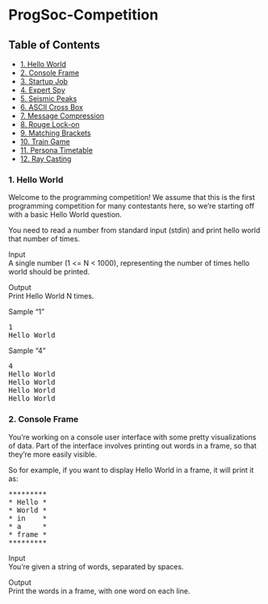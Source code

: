 ProgSoc-Competition
=====

## Table of Contents

- [1. Hello World](https://github.com/AchillesReaper/ProgSoc-Competition#1-Hello-World)
- [2. Console Frame](https://github.com/AchillesReaper/ProgSoc-Competition#2-Console-Frame)
- [3. Startup Job](https://github.com/AchillesReaper/ProgSoc-Competition#1-Hello-World)
- [4. Expert Spy](https://github.com/AchillesReaper/ProgSoc-Competition#1-Hello-World)
- [5. Seismic Peaks](https://github.com/AchillesReaper/ProgSoc-Competition#1-Hello-World)
- [6. ASCII Cross Box](https://github.com/AchillesReaper/ProgSoc-Competition#1-Hello-World)
- [7. Message Compression](https://github.com/AchillesReaper/ProgSoc-Competition#1-Hello-World)
- [8. Rouge Lock-on](https://github.com/AchillesReaper/ProgSoc-Competition#1-Hello-World)
- [9. Matching Brackets](https://github.com/AchillesReaper/ProgSoc-Competition#1-Hello-World)
- [10. Train Game](https://github.com/AchillesReaper/ProgSoc-Competition#1-Hello-World)
- [11. Persona Timetable](https://github.com/AchillesReaper/ProgSoc-Competition#1-Hello-World)
- [12. Ray Casting](https://github.com/AchillesReaper/ProgSoc-Competition#1-Hello-World)


### 1. Hello World

Welcome to the programming competition! We assume that this is the first programming competition for many contestants here, so we’re starting off with a basic Hello World question.

You need to read a number from standard input (stdin) and print hello world that number of times.

Input
<br>A single number (1 <= N < 1000), representing the number of times hello world should be printed.

Output
<br>Print Hello World N times.

Sample “1”
<pre>
1
Hello World
</pre>

Sample “4”
<pre>4
Hello World
Hello World
Hello World
Hello World
</pre>


### 2. Console Frame
You’re working on a console user interface with some pretty visualizations of data. Part of the interface involves printing out words in a frame, so that they’re more easily visible.

So for example, if you want to display Hello World in a frame, it will print it as:
<pre>
*********
* Hello *
* World *
* in    *
* a     *
* frame *
*********
</pre>



Input
<br>You’re given a string of words, separated by spaces.

Output
<br>Print the words in a frame, with one word on each line.
